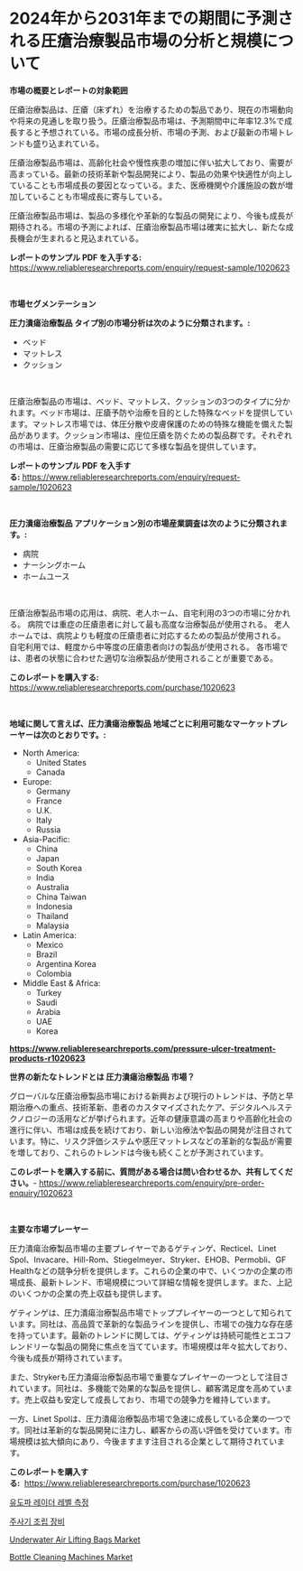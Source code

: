 <p><h1>2024年から2031年までの期間に予測される圧瘡治療製品市場の分析と規模について</h1></p><p><strong>市場の概要とレポートの対象範囲</strong></p>
<p><p>圧瘡治療製品は、圧瘡（床ずれ）を治療するための製品であり、現在の市場動向や将来の見通しを取り扱う。圧瘡治療製品市場は、予測期間中に年率12.3%で成長すると予想されている。市場の成長分析、市場の予測、および最新の市場トレンドも盛り込まれている。</p><p>圧瘡治療製品市場は、高齢化社会や慢性疾患の増加に伴い拡大しており、需要が高まっている。最新の技術革新や製品開発により、製品の効果や快適性が向上していることも市場成長の要因となっている。また、医療機関や介護施設の数が増加していることも市場成長に寄与している。</p><p>圧瘡治療製品市場は、製品の多様化や革新的な製品の開発により、今後も成長が期待される。市場の予測によれば、圧瘡治療製品市場は確実に拡大し、新たな成長機会が生まれると見込まれている。</p></p>
<p><strong>レポートのサンプル PDF を入手する:</strong> <a href="https://www.reliableresearchreports.com/enquiry/request-sample/1020623">https://www.reliableresearchreports.com/enquiry/request-sample/1020623</a></p>
<p>&nbsp;</p>
<p><strong>市場セグメンテーション</strong></p>
<p><strong>圧力潰瘍治療製品 タイプ別の市場分析は次のように分類されます。:</strong></p>
<p><ul><li>ベッド</li><li>マットレス</li><li>クッション</li></ul></p>
<p>&nbsp;</p>
<p><p>圧瘡治療製品の市場は、ベッド、マットレス、クッションの3つのタイプに分かれます。ベッド市場は、圧瘡予防や治療を目的とした特殊なベッドを提供しています。マットレス市場では、体圧分散や皮膚保護のための特殊な機能を備えた製品があります。クッション市場は、座位圧瘡を防ぐための製品群です。それぞれの市場は、圧瘡治療製品の需要に応じて多様な製品を提供しています。</p></p>
<p><strong>レポートのサンプル PDF を入手する:</strong>&nbsp;<a href="https://www.reliableresearchreports.com/enquiry/request-sample/1020623">https://www.reliableresearchreports.com/enquiry/request-sample/1020623</a></p>
<p>&nbsp;</p>
<p><strong> 圧力潰瘍治療製品 アプリケーション別の市場産業調査は次のように分類されます。:</strong></p>
<p><ul><li>病院</li><li>ナーシングホーム</li><li>ホームユース</li></ul></p>
<p>&nbsp;</p>
<p><p>圧瘡治療製品市場の応用は、病院、老人ホーム、自宅利用の3つの市場に分かれる。 病院では重症の圧瘡患者に対して最も高度な治療製品が使用される。 老人ホームでは、病院よりも軽度の圧瘡患者に対応するための製品が使用される。 自宅利用では、軽度から中等度の圧瘡患者向けの製品が使用される。 各市場では、患者の状態に合わせた適切な治療製品が使用されることが重要である。</p></p>
<p><strong>このレポートを購入する:</strong>&nbsp; <a href="https://www.reliableresearchreports.com/purchase/1020623">https://www.reliableresearchreports.com/purchase/1020623</a></p>
<p>&nbsp;</p>
<p><strong>地域に関して言えば、圧力潰瘍治療製品 地域ごとに利用可能なマーケットプレーヤーは次のとおりです。:</strong></p>
<p><ul>
    <li>
        North America:
        <ul>
            <li>United States</li>
            <li>Canada</li>
        </ul>
    </li>
    <li>
        Europe:
        <ul>
            <li>Germany</li>
            <li>France</li>
            <li>U.K.</li>
            <li>Italy</li>
            <li>Russia</li>
        </ul>
    </li>
    <li>
        Asia-Pacific:
        <ul>
            <li>China</li>
            <li>Japan</li>
            <li>South Korea</li>
            <li>India</li>
            <li>Australia</li>
            <li>China Taiwan</li>
            <li>Indonesia</li>
            <li>Thailand</li>
            <li>Malaysia</li>
        </ul>
    </li>
    <li>
        Latin America:
        <ul>
            <li>Mexico</li>
            <li>Brazil</li>
            <li>Argentina Korea</li>
            <li>Colombia</li>
        </ul>
    </li>
    <li>
        Middle East & Africa:
        <ul>
            <li>Turkey</li>
            <li>Saudi</li>
            <li>Arabia</li>
            <li>UAE</li>
            <li>Korea</li>
        </ul>
    </li>
    </ul></p>
<p><strong><a href="https://www.reliableresearchreports.com/pressure-ulcer-treatment-products-r1020623">https://www.reliableresearchreports.com/pressure-ulcer-treatment-products-r1020623</a></strong>&nbsp;</p>
<p><strong>世界の新たなトレンドとは 圧力潰瘍治療製品 市場？</strong></p>
<p><p>グローバルな圧瘡治療製品市場における新興および現行のトレンドは、予防と早期治療への重点、技術革新、患者のカスタマイズされたケア、デジタルヘルステクノロジーの活用などが挙げられます。近年の健康意識の高まりや高齢化社会の進行に伴い、市場は成長を続けており、新しい治療法や製品の開発が注目されています。特に、リスク評価システムや感圧マットレスなどの革新的な製品が需要を増しており、これらのトレンドは今後も続くことが予測されています。</p></p>
<p><strong>このレポートを購入する前に、質問がある場合は問い合わせるか、共有してください。</strong>- <a href="https://www.reliableresearchreports.com/enquiry/pre-order-enquiry/1020623">https://www.reliableresearchreports.com/enquiry/pre-order-enquiry/1020623</a></p>
<p>&nbsp;</p>
<p><strong>主要な市場プレーヤー</strong></p>
<p><p>圧力潰瘍治療製品市場の主要プレイヤーであるゲティンゲ、Recticel、Linet Spol、Invacare、Hill-Rom、Stiegelmeyer、Stryker、EHOB、Permobli、GF Healthなどの競争分析を提供します。これらの企業の中で、いくつかの企業の市場成長、最新トレンド、市場規模について詳細な情報を提供します。また、上記のいくつかの企業の売上収益も提供します。</p><p>ゲティンゲは、圧力潰瘍治療製品市場でトッププレイヤーの一つとして知られています。同社は、高品質で革新的な製品ラインを提供し、市場での強力な存在感を持っています。最新のトレンドに関しては、ゲティンゲは持続可能性とエコフレンドリーな製品の開発に焦点を当てています。市場規模は年々拡大しており、今後も成長が期待されています。</p><p>また、Strykerも圧力潰瘍治療製品市場で重要なプレイヤーの一つとして注目されています。同社は、多機能で効果的な製品を提供し、顧客満足度を高めています。売上収益も安定して成長しており、市場での競争力を維持しています。</p><p>一方、Linet Spolは、圧力潰瘍治療製品市場で急速に成長している企業の一つです。同社は革新的な製品開発に注力し、顧客からの高い評価を受けています。市場規模は拡大傾向にあり、今後ますます注目される企業として期待されています。</p></p>
<p><strong>このレポートを購入する:</strong>&nbsp;&nbsp;<a href="https://www.reliableresearchreports.com/purchase/1020623">https://www.reliableresearchreports.com/purchase/1020623</a></p>
<p><p><a href="https://github.com/CliftonFisher9067/Market-Research-Report-List-1/blob/main/279383426660.md">유도파 레이더 레벨 측정</a></p><p><a href="https://github.com/fernandotryO5lson96765/Market-Research-Report-List-1/blob/main/501392026661.md">주사기 조립 장비</a></p><p><a href="https://github.com/dx0328/Market-Research-Report-List-2/blob/main/underwater-air-lifting-bags-market.md">Underwater Air Lifting Bags Market</a></p><p><a href="https://github.com/Glendatilghmankmgz0rbhwpy/Market-Research-Report-List-2/blob/main/bottle-cleaning-machines-market.md">Bottle Cleaning Machines Market</a></p></p>